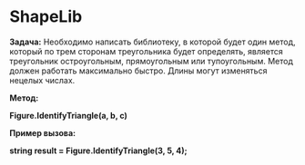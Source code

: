 # ShapeLib
**Задача:**
Необходимо написать библиотеку, в которой будет один метод, который по трем сторонам треугольника будет определять, является треугольник остроугольным, прямоугольным или тупоугольным. Метод должен работать максимально быстро. Длины могут изменяться нецелых числах.

**Метод:**

**Figure.IdentifyTriangle(a, b, c)**

**Пример вызова:**

**string result = Figure.IdentifyTriangle(3, 5, 4);**